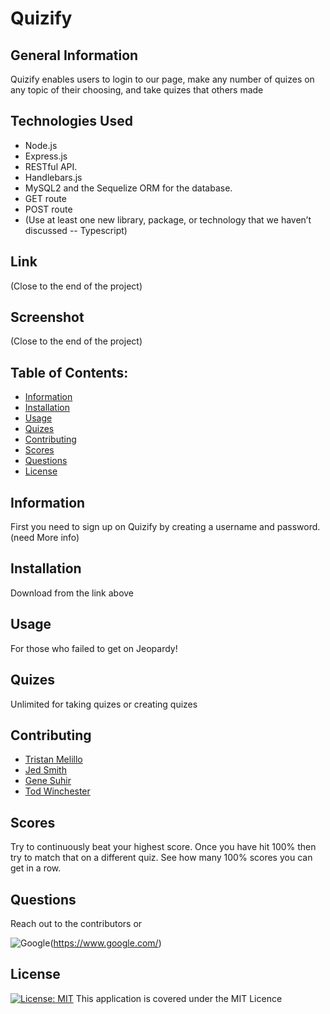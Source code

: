 # Quizify

## General Information

Quizify enables users to login to our page, make any number of quizes on any topic of their choosing, and take quizes that others made

## Technologies Used

- Node.js
- Express.js
- RESTful API.
- Handlebars.js
- MySQL2 and the Sequelize ORM for the database.
- GET route
- POST route
- (Use at least one new library, package, or technology that we haven’t discussed -- Typescript)

## Link

(Close to the end of the project)

## Screenshot

(Close to the end of the project)

## Table of Contents:

- [Information](#information)
- [Installation](#installation)
- [Usage](#usage)
- [Quizes](#quizes)
- [Contributing](#contributing)
- [Scores](scores)
- [Questions](#questions)
- [License](#license)

## Information

First you need to sign up on Quizify by creating a username and password.
(need More info)

## Installation

Download from the link above

## Usage

For those who failed to get on Jeopardy!

## Quizes

Unlimited for taking quizes or creating quizes

## Contributing
- [Tristan Melillo](https://github.com/TristanM225)
- [Jed Smith](https://github.com/solosolaire)
- [Gene Suhir](https://github.com/GSuhir)
- [Tod Winchester](https://github.com/Chesster14)

## Scores

Try to continuously beat your highest score. Once you have hit 100% then try to match that on a different quiz.  See how many 100% scores you can get in a row.

## Questions

Reach out to the contributors or

![Google](https://custom-icon-badges.demolab.com/badge/Google-grey?logo=google&logoColor=red)(https://www.google.com/)


## License

[![License: MIT](https://custom-icon-badges.demolab.com/badge/license-MIT-yellowgreen.svg?logo=law)](https://opensource.org/licenses/MIT)
This application is covered under the MIT Licence


